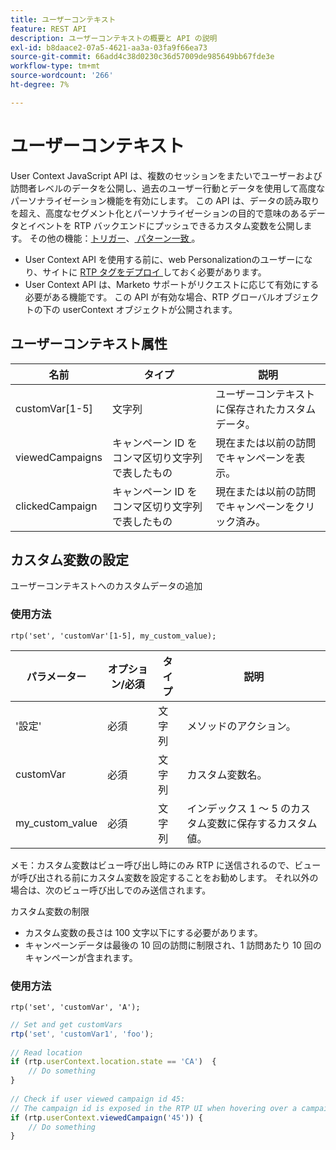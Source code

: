 ```yaml
---
title: ユーザーコンテキスト
feature: REST API
description: ユーザーコンテキストの概要と API の説明
exl-id: b8daace2-07a5-4621-aa3a-03fa9f66ea73
source-git-commit: 66add4c38d0230c36d57009de985649bb67fde3e
workflow-type: tm+mt
source-wordcount: '266'
ht-degree: 7%

---
```


# ユーザーコンテキスト

User Context JavaScript API は、複数のセッションをまたいでユーザーおよび訪問者レベルのデータを公開し、過去のユーザー行動とデータを使用して高度なパーソナライゼーション機能を有効にします。 この API は、データの読み取りを超え、高度なセグメント化とパーソナライゼーションの目的で意味のあるデータとイベントを RTP バックエンドにプッシュできるカスタム変数を公開します。 その他の機能：[トリガー](../javascript-api/triggers.md)、[ パターン一致 ](../javascript-api/pattern-match.md)。

- User Context API を使用する前に、web Personalizationのユーザーになり、サイトに [RTP タグをデプロイ ](https://experienceleague.adobe.com/ja/docs/marketo/using/product-docs/web-personalization/rtp-tag-implementation/deploy-the-rtp-javascript) しておく必要があります。
- User Context API は、Marketo サポートがリクエストに応じて有効にする必要がある機能です。 この API が有効な場合、RTP グローバルオブジェクトの下の userContext オブジェクトが公開されます。

## ユーザーコンテキスト属性

| 名前 | タイプ | 説明 |
|------------------|-------------|------|
| customVar[1-5] | 文字列 | ユーザーコンテキストに保存されたカスタムデータ。 |
| viewedCampaigns | キャンペーン ID をコンマ区切り文字列で表したもの | 現在または以前の訪問でキャンペーンを表示。 |
| clickedCampaign | キャンペーン ID をコンマ区切り文字列で表したもの | 現在または以前の訪問でキャンペーンをクリック済み。 |

## カスタム変数の設定

ユーザーコンテキストへのカスタムデータの追加

### 使用方法

`rtp('set', 'customVar'[1-5], my_custom_value);`

| パラメーター | オプション/必須 | タイプ | 説明 |
|-----------------|-------------------|--------|-----------------|
| &#39;設定&#39; | 必須 | 文字列 | メソッドのアクション。 |
| customVar | 必須 | 文字列 | カスタム変数名。 |
| my_custom_value | 必須 | 文字列 | インデックス 1 ～ 5 のカスタム変数に保存するカスタム値。 |

メモ：カスタム変数はビュー呼び出し時にのみ RTP に送信されるので、ビューが呼び出される前にカスタム変数を設定することをお勧めします。 それ以外の場合は、次のビュー呼び出しでのみ送信されます。

カスタム変数の制限

- カスタム変数の長さは 100 文字以下にする必要があります。
- キャンペーンデータは最後の 10 回の訪問に制限され、1 訪問あたり 10 回のキャンペーンが含まれます。

### 使用方法

`rtp('set', 'customVar', 'A');`

```javascript
// Set and get customVars
rtp('set', 'customVar1', 'foo');
 
// Read location 
if (rtp.userContext.location.state == 'CA')  {
    // Do something
}
 
// Check if user viewed campaign id 45:
// The campaign id is exposed in the RTP UI when hovering over a campaign name.
if (rtp.userContext.viewedCampaign('45')) {
    // Do something
}
```
